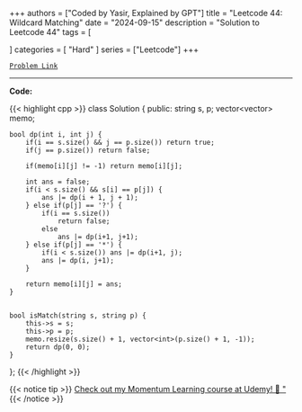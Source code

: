 
+++
authors = ["Coded by Yasir, Explained by GPT"]
title = "Leetcode 44: Wildcard Matching"
date = "2024-09-15"
description = "Solution to Leetcode 44"
tags = [
    
]
categories = [
    "Hard"
]
series = ["Leetcode"]
+++



[`Problem Link`](https://leetcode.com/problems/wildcard-matching/description/)

---

**Code:**

{{< highlight cpp >}}
class Solution {
public:
	string s, p;
	vector<vector<int>> memo;

	bool dp(int i, int j) {
		if(i == s.size() && j == p.size()) return true;
		if(j == p.size()) return false;

		if(memo[i][j] != -1) return memo[i][j];

		int ans = false;
		if(i < s.size() && s[i] == p[j]) {
			ans |= dp(i + 1, j + 1);
		} else if(p[j] == '?') {
			if(i == s.size())
				return false;
			else
				ans |= dp(i+1, j+1);
		} else if(p[j] == '*') {
			if(i < s.size()) ans |= dp(i+1, j);
			ans |= dp(i, j+1);
		}

		return memo[i][j] = ans;
	}


    bool isMatch(string s, string p) {
        this->s = s;
        this->p = p;
        memo.resize(s.size() + 1, vector<int>(p.size() + 1, -1));
        return dp(0, 0);
    }
};
{{< /highlight >}}


{{< notice tip >}}
[Check out my Momentum Learning course at Udemy! 🚀 "](https://www.udemy.com/course/blind-75-the-data-structures-and-algorithms-essentials/)
{{< /notice >}}

